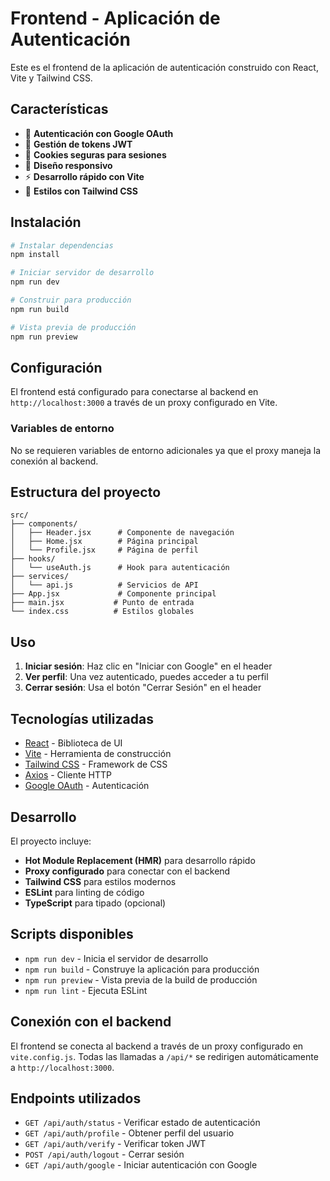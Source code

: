 # Frontend - Aplicación de Autenticación

Este es el frontend de la aplicación de autenticación construido con React, Vite y Tailwind CSS.

## Características

- 🔐 **Autenticación con Google OAuth**
- 🎫 **Gestión de tokens JWT**
- 🍪 **Cookies seguras para sesiones**
- 📱 **Diseño responsivo**
- ⚡ **Desarrollo rápido con Vite**
- 🎨 **Estilos con Tailwind CSS**

## Instalación

```bash
# Instalar dependencias
npm install

# Iniciar servidor de desarrollo
npm run dev

# Construir para producción
npm run build

# Vista previa de producción
npm run preview
```

## Configuración

El frontend está configurado para conectarse al backend en `http://localhost:3000` a través de un proxy configurado en Vite.

### Variables de entorno

No se requieren variables de entorno adicionales ya que el proxy maneja la conexión al backend.

## Estructura del proyecto

```
src/
├── components/
│   ├── Header.jsx      # Componente de navegación
│   ├── Home.jsx        # Página principal
│   └── Profile.jsx     # Página de perfil
├── hooks/
│   └── useAuth.js      # Hook para autenticación
├── services/
│   └── api.js          # Servicios de API
├── App.jsx             # Componente principal
├── main.jsx           # Punto de entrada
└── index.css          # Estilos globales
```

## Uso

1. **Iniciar sesión**: Haz clic en "Iniciar con Google" en el header
2. **Ver perfil**: Una vez autenticado, puedes acceder a tu perfil
3. **Cerrar sesión**: Usa el botón "Cerrar Sesión" en el header

## Tecnologías utilizadas

- [React](https://reactjs.org/) - Biblioteca de UI
- [Vite](https://vitejs.dev/) - Herramienta de construcción
- [Tailwind CSS](https://tailwindcss.com/) - Framework de CSS
- [Axios](https://axios-http.com/) - Cliente HTTP
- [Google OAuth](https://developers.google.com/identity/protocols/oauth2) - Autenticación

## Desarrollo

El proyecto incluye:

- **Hot Module Replacement (HMR)** para desarrollo rápido
- **Proxy configurado** para conectar con el backend
- **Tailwind CSS** para estilos modernos
- **ESLint** para linting de código
- **TypeScript** para tipado (opcional)

## Scripts disponibles

- `npm run dev` - Inicia el servidor de desarrollo
- `npm run build` - Construye la aplicación para producción
- `npm run preview` - Vista previa de la build de producción
- `npm run lint` - Ejecuta ESLint

## Conexión con el backend

El frontend se conecta al backend a través de un proxy configurado en `vite.config.js`. Todas las llamadas a `/api/*` se redirigen automáticamente a `http://localhost:3000`.

## Endpoints utilizados

- `GET /api/auth/status` - Verificar estado de autenticación
- `GET /api/auth/profile` - Obtener perfil del usuario
- `GET /api/auth/verify` - Verificar token JWT
- `POST /api/auth/logout` - Cerrar sesión
- `GET /api/auth/google` - Iniciar autenticación con Google
